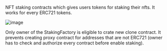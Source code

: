 NFT staking contracts which gives users tokens for staking their nfts. It works for every ERC721 tokens.  

![image](https://user-images.githubusercontent.com/64146291/155851023-20d4ab9c-827c-4636-a74b-0f7ede132294.png)

Only owner of the StakingFactory is eligible to crate new clone contract. It prevents creating proxy contract for addresses that are not ERC721 (owner has to check and authorize every contract before enable staking). 
